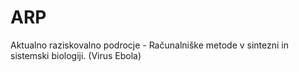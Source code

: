 ARP
===

Aktualno raziskovalno podrocje - Računalniške metode v sintezni in sistemski biologiji. (Virus Ebola)
